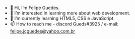 - 👋 Hi, I’m Felipe Guedes.
- 👀 I’m interested in learning more about web development.
- 🌱 I’m currently learning HTML5, CSS e JavaScript.
- 📫 How to reach me - discord Gueds#3925 / e-mail: felipe.jcguedes@yahoo.com.br

<!---
felipe-gds/felipe-gds is a ✨ special ✨ repository because its `README.md` (this file) appears on your GitHub profile.
You can click the Preview link to take a look at your changes.
--->
